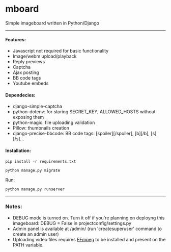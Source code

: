 # mboard
Simple imageboard written in Python/Django

--------------------------------------------------------

#### Features:
- Javascript not required for basic functionality
- Image/webm upload/playback
- Reply previews
- Captcha 
- Ajax posting
- BB code tags
- Youtube embeds

#### Dependecies:
- django-simple-captcha  
- python-dotenv: for storing SECRET_KEY, ALLOWED_HOSTS without exposing them   
- python-magic: file uploading validation  
- Pillow: thumbnails creation
- django-precise-bbcode: BB code tags: [spoiler][/spoiler], [b][/b], [s][/s]...


#### Installation:
```
pip install -r requirements.txt

python manage.py migrate
```   


Run:  
```
python manage.py runserver
```
--------------------------------------------------------
### Notes:
- DEBUG mode is turned on. Turn it off if you're planning on deployng this imageboard:
DEBUG = False in projectconfig/settings.py
- Admin panel is available at /admin/ (run 'createsuperuser' command to create an admin user)  
- Uploading video files requires [FFmpeg](https://ffmpeg.org/) to be installed and present on the PATH variable.
